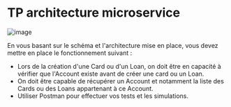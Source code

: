 ﻿# TP architecture microservice

![image](https://github.com/user-attachments/assets/5e90c3c9-50fa-4954-8f4b-cd13e8014146)

En vous basant sur le schéma et l'architecture mise en place, vous devez mettre en place le fonctionnement suivant : 

* Lors de la création d'une Card ou d'un Loan, on doit être en capacité à vérifier que l'Account existe avant de créer une card ou un Loan.
* On doit être capable de récupérer un Account et notamment la liste des Cards ou des Loans appartenant à ce Account.
* Utiliser Postman pour effectuer vos tests et les simulations.
